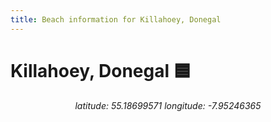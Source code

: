 ```yaml
---
title: Beach information for Killahoey, Donegal
---
```

# Killahoey, Donegal 🟦

<div align="center"><i>latitude: 55.18699571 longitude: -7.95246365</i></div>